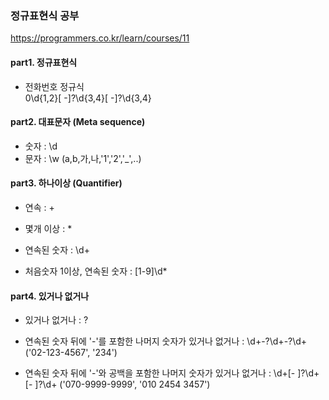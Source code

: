 ### 정규표현식 공부

https://programmers.co.kr/learn/courses/11

#### part1. 정규표현식
- 전화번호 정규식  
0\d{1,2}[ -]?\d{3,4}[ -]?\d{3,4}

#### part2. 대표문자 (Meta sequence)

- 숫자 : \d
- 문자 : \w (a,b,가,나,'1','2','_',..)

#### part3. 하나이상 (Quantifier)

- 연속 : +
- 몇개 이상 : *

- 연속된 숫자 : \d+
- 처음숫자 1이상, 연속된 숫자 : [1-9]\d*


#### part4. 있거나 없거나

- 있거나 없거나 : ?

- 연속된 숫자 뒤에 '-'를 포함한 나머지 숫자가 있거나 없거나 : \d+-?\d+-?\d+  ('02-123-4567', '234')
- 연속된 숫자 뒤에 '-'와 공백을 포함한 나머지 숫자가 있거나 없거나 : \d+[- ]?\d+[- ]?\d+  ('070-9999-9999', '010 2454 3457')

